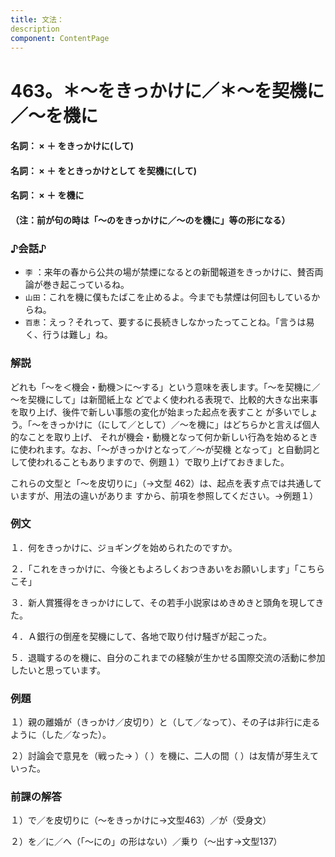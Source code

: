```yaml
---
title: 文法：
description
component: ContentPage
---
```



# 463。＊～をきっかけに／＊～を契機に／～を機に
#### 名詞： × ＋ をきっかけに(して)
#### 名詞： × ＋ をときっかけとして を契機に(して)
#### 名詞： × ＋ を機に
#### （注：前が句の時は「～のをきっかけに／～のを機に」等の形になる）
### ♪会話♪
- `李` ：来年の春から公共の場が禁煙になるとの新聞報道をきっかけに、賛否両論が巻き起こっているね。
- `山田`：これを機に僕もたばこを止めるよ。今までも禁煙は何回もしているからね。
- `百恵`：えっ？それって、要するに長続きしなかったってことね。「言うは易く、行うは難し」ね。
### 解説
どれも「～を＜機会・動機＞に～する」という意味を表します。「～を契機に／～を契機にして」は新聞紙上な どでよく使われる表現で、比較的大きな出来事を取り上げ、後件で新しい事態の変化が始まった起点を表すこと が多いでしょう。「～をきっかけに（にして／として）／～を機に」はどちらかと言えば個人的なことを取り上げ、 それが機会・動機となって何か新しい行為を始めるときに使われます。なお、「～がきっかけとなって／～が契機 となって」と自動詞として使われることもありますので、例題１）で取り上げておきました。

これらの文型と「～を皮切りに」（→文型 462）は、起点を表す点では共通していますが、用法の違いがありま すから、前項を参照してください。→例題１）
### 例文
１．何をきっかけに、ジョギングを始められたのですか。

２．「これをきっかけに、今後ともよろしくおつきあいをお願いします」「こちらこそ」

３．新人賞獲得をきっかけにして、その若手小説家はめきめきと頭角を現してきた。

４．Ａ銀行の倒産を契機にして、各地で取り付け騒ぎが起こった。

５．退職するのを機に、自分のこれまでの経験が生かせる国際交流の活動に参加したいと思っています。
### 例題
１）親の離婚が（きっかけ／皮切り）と（して／なって）、その子は非行に走るように（した／なった）。

２）討論会で意見を（戦った→ ）（ ）を機に、二人の間（ ）は友情が芽生えていった。
### 前課の解答
１）で／を皮切りに（～をきっかけに→文型463）／が（受身文）

２）を／に／へ（「～にの」の形はない）／乗り（～出す→文型137）
